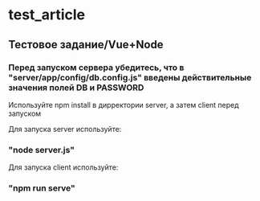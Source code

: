 # test_article
Тестовое задание/Vue+Node
----------------------------------------
<h3>Перед запуском сервера убедитесь, что в "server/app/config/db.config.js" введены действительные значения полей DB и PASSWORD</h3>


Используйте npm install в дирректории server, а затем client перед запуском

Для запуска server используйте: <h3>"node server.js"</h3>
Для запуска client используйте: <h3>"npm run serve"</h3>
